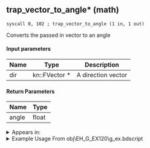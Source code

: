 ## trap_vector_to_angle* (math)

`syscall 0, 102 ; trap_vector_to_angle (1 in, 1 out)`

Converts the passed in vector to an angle

#### Input parameters
| Name | Type | Description
|------|------|------------
| dir   | kn::FVector *   | A direction vector


#### Return Parameters
| Name | Type
|------|-----
| angle   | float   


<details>
	<summary>Appears in:</summary>
| filename | Entity (obj)
|----------|-------------
| obj\EH_G_EX120\g_ex.bdscript       | ((EH) Xemnas’s dragon missile (G_EX))          
| obj\EH_G_EX290\g_ex.bdscript       | ((EH) Speeder B (G_EX))          

</details>

<details>
	<summary>Example Usage From obj\EH_G_EX120\g_ex.bdscript</summary>
```plaintext
L2751:
 popToSp 0
 pushFromPSpVal 128
 pushFromFSp 0
 syscall 1, 147 ; trap_obj_pos (1 in, 1 out)
 memcpyToSp 16, 32
 pushFromPSp 32
 pushFromPSpVal 112
 gosub 16, L2817
 memcpyToSp 16, 48
 pushFromPSp 48
 drop 
 pushFromFSp 0
 pushFromPSpVal 112
 pushImmf 15
 syscall 1, 89 ; trap_obj_move_request (3 in, 0 out)
 pushFromPSpVal 112
 pushImmf -1
 syscall 0, 36 ; trap_vector_mul (2 in, 1 out)
 memcpyToSp 16, 32
 pushFromPSp 32
 memcpyToSp 16, 16
 pushFromPSp 16
 syscall 0, 102 ; trap_vector_to_angle (1 in, 1 out)
 memcpyToSp 16, 32
 pushFromPSp 32
 memcpyToSp 16, 16
 pushFromFSp 0
 pushFromPSp 16
 syscall 8, 2 ; trap_obj_set_xyzrot (2 in, 0 out)
 ret
```
</details>

